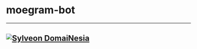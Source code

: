 # moegram-bot
---
[![Sylveon DomaiNesia](https://github.com/animemoeus/moegram-bot/actions/workflows/SylveonDomainesia.yml/badge.svg?branch=master)](https://github.com/animemoeus/moegram-bot/actions/workflows/SylveonDomainesia.yml)
---

